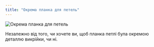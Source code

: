 ```yaml
---
title: "Окрема планка для петель"
---
```


![Окрема планка для петель](seperatebuttonholeplacket.svg)

Незалежно від того, чи хочете ви, щоб планка петлі була окремою деталлю викрійки, чи ні.

